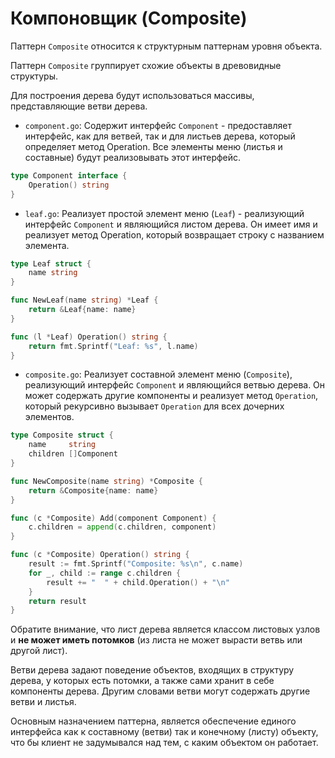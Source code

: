 # Компоновщик (Composite)

Паттерн `Composite` относится к структурным паттернам уровня объекта.

Паттерн `Composite` группирует схожие объекты в древовидные структуры.

Для построения дерева будут использоваться массивы, представляющие ветви дерева.

- `component.go`: Содержит интерфейс `Component` - предоставляет интерфейс, как для ветвей, так и для листьев дерева, который определяет метод Operation. Все элементы меню (листья и составные) будут реализовывать этот интерфейс.

```go
type Component interface {
	Operation() string
}
```

- `leaf.go`: Реализует простой элемент меню (`Leaf`) - реализующий интерфейс `Component` и являющийся листом дерева. Он имеет имя и реализует метод Operation, который возвращает строку с названием элемента.

```go
type Leaf struct {
	name string
}

func NewLeaf(name string) *Leaf {
	return &Leaf{name: name}
}

func (l *Leaf) Operation() string {
	return fmt.Sprintf("Leaf: %s", l.name)
}
```

- `composite.go`: Реализует составной элемент меню (`Composite`), реализующий интерфейс `Component` и являющийся ветвью дерева. Он может содержать другие компоненты и реализует метод `Operation`, который рекурсивно вызывает `Operation` для всех дочерних элементов.

```go
type Composite struct {
	name     string
	children []Component
}

func NewComposite(name string) *Composite {
	return &Composite{name: name}
}

func (c *Composite) Add(component Component) {
	c.children = append(c.children, component)
}

func (c *Composite) Operation() string {
	result := fmt.Sprintf("Composite: %s\n", c.name)
	for _, child := range c.children {
		result += "  " + child.Operation() + "\n"
	}
	return result
}
```

Обратите внимание, что лист дерева является классом листовых узлов и **не может иметь потомков** (из листа не может вырасти ветвь или другой лист).

Ветви дерева задают поведение объектов, входящих в структуру дерева, у которых есть потомки, а также сами хранит в себе компоненты дерева. Другим словами ветви могут содержать другие ветви и листья.

Основным назначением паттерна, является обеспечение единого интерфейса как к составному (ветви) так и конечному (листу) объекту, что бы клиент не задумывался над тем, с каким объектом он работает.
